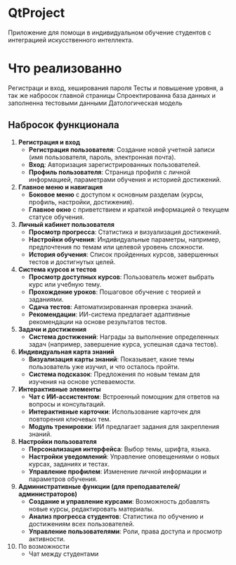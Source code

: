 # QtProject
 Приложение для помощи в индивидуальном обучение студентов с интеграцией искусственного интеллекта.
 # Что реализованно
 Регистраци и вход, хеширования пароля
 Тесты и повышение уровня, а так же набросок главной страницы
 Спроектированна база данных и заполненна тестовыми данными
 Датологическая модель
 ## Набросок функционала

1. **Регистрация и вход**
    - **Регистрация пользователя**: Создание новой учетной записи (имя пользователя, пароль, электронная почта).
    - **Вход**: Авторизация зарегистрированных пользователей.
    - **Профиль пользователя**: Страница профиля с личной информацией, параметрами обучения и историей достижений.
2. **Главное меню и навигация**
    - **Боковое меню** с доступом к основным разделам (курсы, профиль, настройки, достижения).
    - **Главное окно** с приветствием и краткой информацией о текущем статусе обучения.
3. **Личный кабинет пользователя**
    - **Просмотр прогресса**: Статистика и визуализация достижений.
    - **Настройки обучения**: Индивидуальные параметры, например, предпочтения по темам или целевой уровень сложности.
    - **История обучения**: Список пройденных курсов, завершенных тестов и достигнутых целей.
4. **Система курсов и тестов**
    - **Просмотр доступных курсов**: Пользователь может выбрать курс или учебную тему.
    - **Прохождение уроков**: Пошаговое обучение с теорией и заданиями.
    - **Сдача тестов**: Автоматизированная проверка знаний.
    - **Рекомендации**: ИИ-система предлагает адаптивные рекомендации на основе результатов тестов.
5. **Задачи и достижения**
    - **Система достижений**: Награды за выполнение определенных задач (например, завершение курса, успешная сдача тестов).
6. **Индивидуальная карта знаний**
    - **Визуализация карты знаний**: Показывает, какие темы пользователь уже изучил, и что осталось пройти.
    - **Система подсказок**: Предложения по новым темам для изучения на основе успеваемости.
7. **Интерактивные элементы**
    - **Чат с ИИ-ассистентом**: Встроенный помощник для ответов на вопросы и консультаций.
    - **Интерактивные карточки**: Использование карточек для повторения ключевых тем.
    - **Модуль тренировки**: ИИ предлагает задания для закрепления знаний.
8. **Настройки пользователя**
    - **Персонализация интерфейса**: Выбор темы, шрифта, языка.
    - **Настройки уведомлений**: Управление оповещениями о новых курсах, заданиях и тестах.
    - **Управление профилем**: Изменение личной информации и параметров обучения.
9. **Административные функции (для преподавателей/администраторов)**
    - **Создание и управление курсами**: Возможность добавлять новые курсы, редактировать материалы.
    - **Анализ прогресса студентов**: Статистика по обучению и достижениям всех пользователей.
    - **Управление пользователями**: Роли, права доступа и просмотр активности.
10. По возможности
    - Чат между студентами
